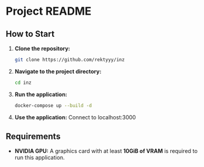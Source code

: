 # Project README

## How to Start

1. **Clone the repository:**
   ```bash
   git clone https://github.com/rektyyy/inz
   ```
2. **Navigate to the project directory:**
   ```bash
   cd inz
   ```
3. **Run the application:**
   ```bash
   docker-compose up --build -d
   ```
4. **Use the application:**
   Connect to localhost:3000

## Requirements

- **NVIDIA GPU:** A graphics card with at least **10GiB of VRAM** is required to run this application.
